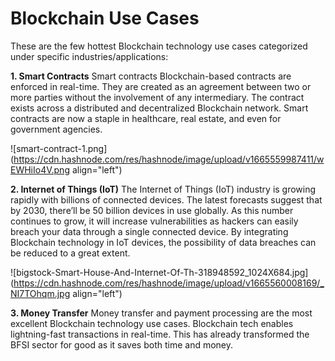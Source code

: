 # Blockchain Use Cases



These are the few hottest Blockchain technology use cases categorized under specific industries/applications:

**1. Smart Contracts**
Smart contracts Blockchain-based contracts are enforced in real-time. They are created as an agreement between two or more parties without the involvement of any intermediary. The contract exists across a distributed and decentralized Blockchain network. Smart contracts are now a staple in healthcare, real estate, and even for government agencies.


![smart-contract-1.png](https://cdn.hashnode.com/res/hashnode/image/upload/v1665559987411/wEWHiIo4V.png align="left")

**2. Internet of Things (IoT)**
The Internet of Things (IoT) industry is growing rapidly with billions of connected devices. The latest forecasts suggest that by 2030, there’ll be 50 billion devices in use globally. As this number continues to grow, it will increase vulnerabilities as hackers can easily breach your data through a single connected device. By integrating Blockchain technology in IoT devices, the possibility of data breaches can be reduced to a great extent.


![bigstock-Smart-House-And-Internet-Of-Th-318948592_1024X684.jpg](https://cdn.hashnode.com/res/hashnode/image/upload/v1665560008169/_NI7TOhqm.jpg align="left")

**3. Money Transfer**
Money transfer and payment processing are the most excellent Blockchain technology use cases. Blockchain tech enables lightning-fast transactions in real-time. This has already transformed the BFSI sector for good as it saves both time and money.